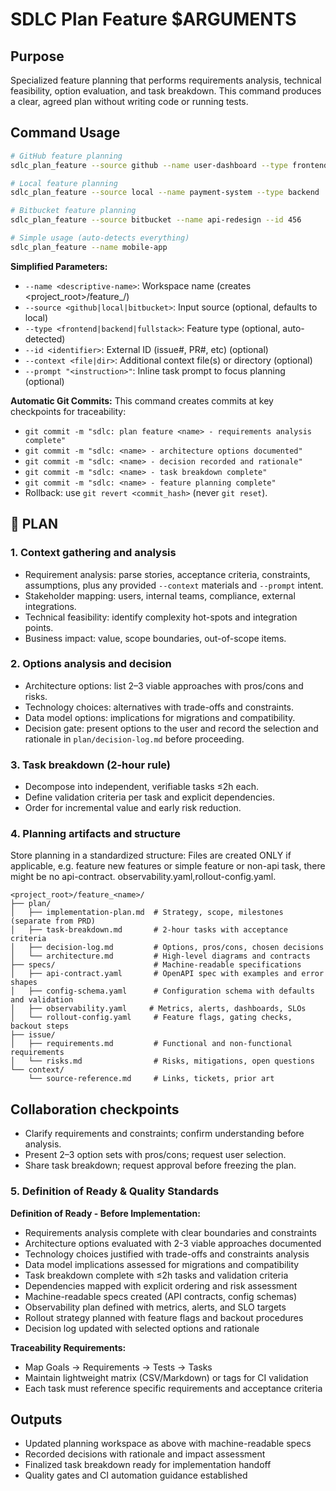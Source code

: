 # SDLC Plan Feature $ARGUMENTS

## Purpose
Specialized feature planning that performs requirements analysis, technical feasibility, option
evaluation, and task breakdown. This command produces a clear, agreed plan without writing code
or running tests.

## Command Usage
```bash
# GitHub feature planning
sdlc_plan_feature --source github --name user-dashboard --type frontend --id 789

# Local feature planning
sdlc_plan_feature --source local --name payment-system --type backend

# Bitbucket feature planning
sdlc_plan_feature --source bitbucket --name api-redesign --id 456

# Simple usage (auto-detects everything)
sdlc_plan_feature --name mobile-app
```

**Simplified Parameters:**
- `--name <descriptive-name>`: Workspace name (creates <project_root>/feature_<name>/)
- `--source <github|local|bitbucket>`: Input source (optional, defaults to local)
- `--type <frontend|backend|fullstack>`: Feature type (optional, auto-detected)
- `--id <identifier>`: External ID (issue#, PR#, etc) (optional)
- `--context <file|dir>`: Additional context file(s) or directory (optional)
- `--prompt "<instruction>"`: Inline task prompt to focus planning (optional)

**Automatic Git Commits:**
This command creates commits at key checkpoints for traceability:
- `git commit -m "sdlc: plan feature <name> - requirements analysis complete"`
- `git commit -m "sdlc: <name> - architecture options documented"`
- `git commit -m "sdlc: <name> - decision recorded and rationale"`
- `git commit -m "sdlc: <name> - task breakdown complete"`
- `git commit -m "sdlc: <name> - feature planning complete"`
- Rollback: use `git revert <commit_hash>` (never `git reset`).

## 🔹 PLAN
### 1. Context gathering and analysis
- Requirement analysis: parse stories, acceptance criteria, constraints, assumptions, plus any
  provided `--context` materials and `--prompt` intent.
- Stakeholder mapping: users, internal teams, compliance, external integrations.
- Technical feasibility: identify complexity hot-spots and integration points.
- Business impact: value, scope boundaries, out-of-scope items.

### 2. Options analysis and decision
- Architecture options: list 2–3 viable approaches with pros/cons and risks.
- Technology choices: alternatives with trade-offs and constraints.
- Data model options: implications for migrations and compatibility.
- Decision gate: present options to the user and record the selection and rationale in
  `plan/decision-log.md` before proceeding.

### 3. Task breakdown (2-hour rule)
- Decompose into independent, verifiable tasks ≤2h each.
- Define validation criteria per task and explicit dependencies.
- Order for incremental value and early risk reduction.

### 4. Planning artifacts and structure
Store planning in a standardized structure:
Files are created ONLY if applicable, e.g. feature new features or simple feature or non-api task, there might be no api-contract. observability.yaml,rollout-config.yaml.
```
<project_root>/feature_<name>/
├── plan/
│   ├── implementation-plan.md  # Strategy, scope, milestones (separate from PRD)
│   ├── task-breakdown.md       # 2-hour tasks with acceptance criteria
│   ├── decision-log.md         # Options, pros/cons, chosen decisions
│   └── architecture.md         # High-level diagrams and contracts
├── specs/                      # Machine-readable specifications  
│   ├── api-contract.yaml       # OpenAPI spec with examples and error shapes
│   ├── config-schema.yaml      # Configuration schema with defaults and validation
│   ├── observability.yaml     # Metrics, alerts, dashboards, SLOs
│   └── rollout-config.yaml     # Feature flags, gating checks, backout steps
├── issue/
│   ├── requirements.md         # Functional and non-functional requirements
│   └── risks.md                # Risks, mitigations, open questions
└── context/
    └── source-reference.md     # Links, tickets, prior art
```

## Collaboration checkpoints
- Clarify requirements and constraints; confirm understanding before analysis.
- Present 2–3 option sets with pros/cons; request user selection.
- Share task breakdown; request approval before freezing the plan.

### 5. Definition of Ready & Quality Standards

**Definition of Ready - Before Implementation:**
- Requirements analysis complete with clear boundaries and constraints
- Architecture options evaluated with 2-3 viable approaches documented
- Technology choices justified with trade-offs and constraints analysis
- Data model implications assessed for migrations and compatibility  
- Task breakdown complete with ≤2h tasks and validation criteria
- Dependencies mapped with explicit ordering and risk assessment
- Machine-readable specs created (API contracts, config schemas)
- Observability plan defined with metrics, alerts, and SLO targets
- Rollout strategy planned with feature flags and backout procedures
- Decision log updated with selected options and rationale

**Traceability Requirements:**
- Map Goals → Requirements → Tests → Tasks
- Maintain lightweight matrix (CSV/Markdown) or tags for CI validation
- Each task must reference specific requirements and acceptance criteria

## Outputs
- Updated planning workspace as above with machine-readable specs
- Recorded decisions with rationale and impact assessment
- Finalized task breakdown ready for implementation handoff
- Quality gates and CI automation guidance established
